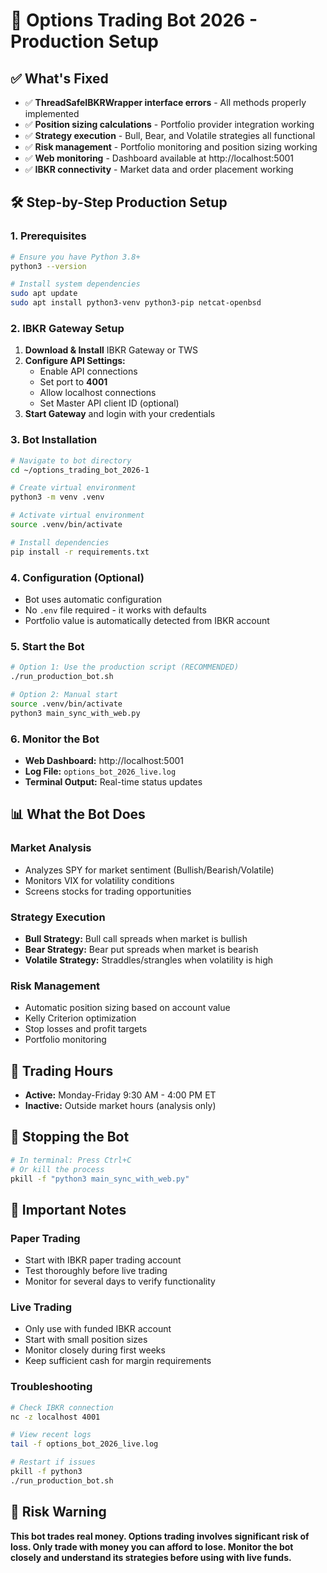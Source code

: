 # 🚀 Options Trading Bot 2026 - Production Setup

## ✅ What's Fixed
- ✅ **ThreadSafeIBKRWrapper interface errors** - All methods properly implemented
- ✅ **Position sizing calculations** - Portfolio provider integration working
- ✅ **Strategy execution** - Bull, Bear, and Volatile strategies all functional
- ✅ **Risk management** - Portfolio monitoring and position sizing working
- ✅ **Web monitoring** - Dashboard available at http://localhost:5001
- ✅ **IBKR connectivity** - Market data and order placement working

## 🛠️ Step-by-Step Production Setup

### 1. **Prerequisites**
```bash
# Ensure you have Python 3.8+
python3 --version

# Install system dependencies
sudo apt update
sudo apt install python3-venv python3-pip netcat-openbsd
```

### 2. **IBKR Gateway Setup**
1. **Download & Install** IBKR Gateway or TWS
2. **Configure API Settings:**
   - Enable API connections
   - Set port to **4001** 
   - Allow localhost connections
   - Set Master API client ID (optional)
3. **Start Gateway** and login with your credentials

### 3. **Bot Installation**
```bash
# Navigate to bot directory
cd ~/options_trading_bot_2026-1

# Create virtual environment
python3 -m venv .venv

# Activate virtual environment
source .venv/bin/activate

# Install dependencies
pip install -r requirements.txt
```

### 4. **Configuration** (Optional)
- Bot uses automatic configuration
- No `.env` file required - it works with defaults
- Portfolio value is automatically detected from IBKR account

### 5. **Start the Bot**
```bash
# Option 1: Use the production script (RECOMMENDED)
./run_production_bot.sh

# Option 2: Manual start
source .venv/bin/activate
python3 main_sync_with_web.py
```

### 6. **Monitor the Bot**
- **Web Dashboard:** http://localhost:5001
- **Log File:** `options_bot_2026_live.log`
- **Terminal Output:** Real-time status updates

## 📊 What the Bot Does

### **Market Analysis**
- Analyzes SPY for market sentiment (Bullish/Bearish/Volatile)
- Monitors VIX for volatility conditions
- Screens stocks for trading opportunities

### **Strategy Execution**
- **Bull Strategy:** Bull call spreads when market is bullish
- **Bear Strategy:** Bear put spreads when market is bearish  
- **Volatile Strategy:** Straddles/strangles when volatility is high

### **Risk Management**
- Automatic position sizing based on account value
- Kelly Criterion optimization
- Stop losses and profit targets
- Portfolio monitoring

## 🎯 Trading Hours
- **Active:** Monday-Friday 9:30 AM - 4:00 PM ET
- **Inactive:** Outside market hours (analysis only)

## 🛑 Stopping the Bot
```bash
# In terminal: Press Ctrl+C
# Or kill the process
pkill -f "python3 main_sync_with_web.py"
```

## 📝 Important Notes

### **Paper Trading**
- Start with IBKR paper trading account
- Test thoroughly before live trading
- Monitor for several days to verify functionality

### **Live Trading**
- Only use with funded IBKR account
- Start with small position sizes
- Monitor closely during first weeks
- Keep sufficient cash for margin requirements

### **Troubleshooting**
```bash
# Check IBKR connection
nc -z localhost 4001

# View recent logs
tail -f options_bot_2026_live.log

# Restart if issues
pkill -f python3
./run_production_bot.sh
```

## 🚨 Risk Warning
**This bot trades real money. Options trading involves significant risk of loss. Only trade with money you can afford to lose. Monitor the bot closely and understand its strategies before using with live funds.** 